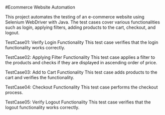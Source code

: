 #Ecommerce Website Automation

This project automates the testing of an e-commerce website using Selenium WebDriver with Java. The test cases cover various functionalities such as login, applying filters, adding products to the cart, checkout, and logout.

TestCase01: Verify Login Functionality This test case verifies that the login functionality works correctly.

TestCase02: Applying Filter Functionality This test case applies a filter to the products and checks if they are displayed in ascending order of price.

TestCase03: Add to Cart Functionality This test case adds products to the cart and verifies the functionality.

TestCase04: Checkout Functionality This test case performs the checkout process.

TestCase05: Verify Logout Functionality This test case verifies that the logout functionality works correctly.
